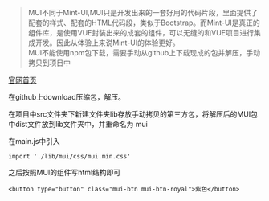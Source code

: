 > MUI不同于Mint-UI,MUI只是开发出来的一套好用的代码片段，里面提供了配套的样式、配套的HTML代码段，类似于Bootstrap。而Mint-UI是真正的组件库，是使用VUE封装出来的成套的组件，可以无缝的和VUE项目进行集成开发。因此从体验上来说Mint-UI的体验更好。  
MUI不能使用npm包下载，需要手动从github上下载现成的包并解压，手动拷贝到项目中

[官网首页](https://dev.dcloud.net.cn/mui/)

在github上download压缩包，解压。

在项目中src文件夹下新建文件夹lib存放手动拷贝的第三方包，将解压后的MUI包中dist文件放到lib文件夹中，并重命名为
mui

在main.js中引入
```
import './lib/mui/css/mui.min.css'
```
之后按照MUI的组件写html结构即可
```
<button type="button" class="mui-btn mui-btn-royal">紫色</button> 
```
